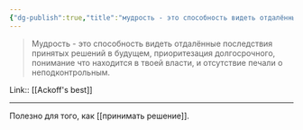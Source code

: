 ```yaml
---
{"dg-publish":true,"title":"мудрость - это способность видеть отдалённые последствия принятых решений","tags":["quotes"],"date":"2023-01-19T08:45:47+04:00","modified_at":"2023-05-03T14:42:29+04:00","alias":"мудрость - это способность видеть отдалённые последствия принятых решений","permalink":"/quotes/202301190845/","dgPassFrontmatter":true}
---
```



> Мудрость - это способность видеть отдалённые последствия принятых решений в будущем, приоритезация долгосрочного, понимание что находится в твоей власти, и отсутствие печали о неподконтрольным.

Link:: [[Ackoff's best]]

---

Полезно для того, как [[принимать решение]].